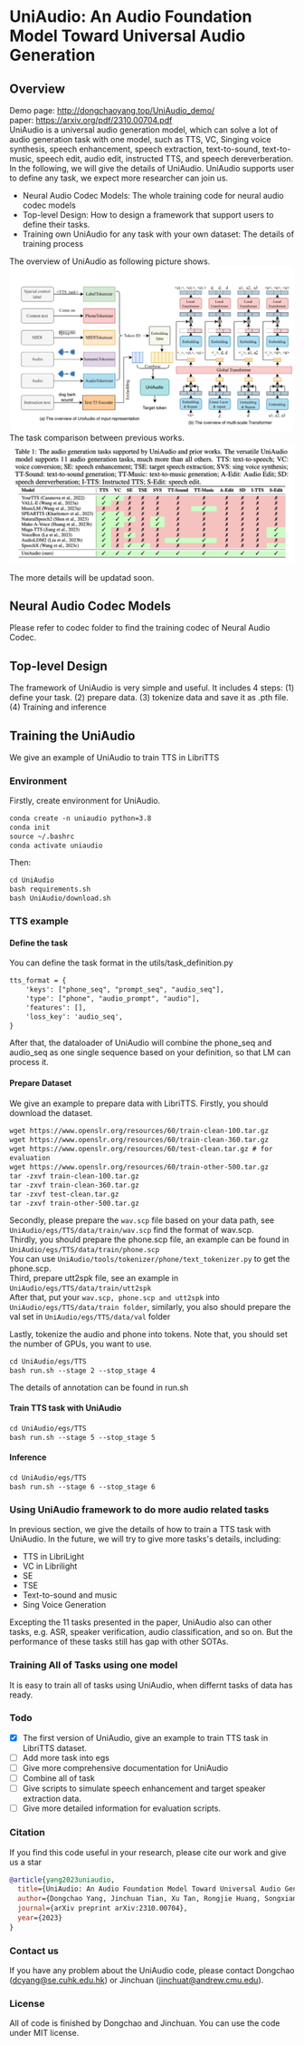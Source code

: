 # UniAudio: An Audio Foundation Model Toward Universal Audio Generation

## Overview
Demo page: http://dongchaoyang.top/UniAudio_demo/ <br>
paper: https://arxiv.org/pdf/2310.00704.pdf <br>
UniAudio is a universal audio generation model, which can solve a lot of audio generation task with one model, such as TTS, VC, Singing voice synthesis, speech enhancement, speech extraction, text-to-sound, text-to-music, speech edit, audio edit, instructed TTS, and speech dereverberation. In the following, we will give the details of UniAudio. UniAudio supports user to define any task, we expect more researcher can join us. <br>
- Neural Audio Codec Models: The whole training code for neural audio codec models
- Top-level Design: How to design a framework that support users to define their tasks.
- Training own UniAudio for any task with your own dataset: The details of training process

The overview of UniAudio as following picture shows.
![The overview of UniAudio](fig/overview.png)
The task comparison between previous works.
![The task](fig/task.png)

The more details will be updatad soon.

## Neural Audio Codec Models
Please refer to codec folder to find the training codec of Neural Audio Codec. 

## Top-level Design
The framework of UniAudio is very simple and useful. It includes 4 steps: (1) define your task. (2) prepare data. (3) tokenize data and save it as .pth file. (4) Training and inference


## Training the UniAudio
We give an example of UniAudio to train TTS in LibriTTS
### Environment 
Firstly, create environment for UniAudio.
```
conda create -n uniaudio python=3.8
conda init
source ~/.bashrc
conda activate uniaudio
```
Then:
```
cd UniAudio
bash requirements.sh
bash UniAudio/download.sh
```
### TTS example
#### Define the task
You can define the task format in the utils/task_definition.py
```
tts_format = {
    'keys': ["phone_seq", "prompt_seq", "audio_seq"],
    'type': ["phone", "audio_prompt", "audio"],
    'features': [],
    'loss_key': 'audio_seq',
}
```
After that, the dataloader of UniAudio will combine the phone_seq and audio_seq as one single sequence based on your definition, so that LM can process it.
#### Prepare Dataset
We give an example to prepare data with LibriTTS. Firstly, you should download the dataset.
```
wget https://www.openslr.org/resources/60/train-clean-100.tar.gz
wget https://www.openslr.org/resources/60/train-clean-360.tar.gz
wget https://www.openslr.org/resources/60/test-clean.tar.gz # for evaluation
wget https://www.openslr.org/resources/60/train-other-500.tar.gz
tar -zxvf train-clean-100.tar.gz
tar -zxvf train-clean-360.tar.gz
tar -zxvf test-clean.tar.gz
tar -zxvf train-other-500.tar.gz
```
Secondly, please prepare the ```wav.scp``` file based on your data path, see ```UniAudio/egs/TTS/data/train/wav.scp``` find the format of wav.scp. <br>
Thirdly, you should prepare the phone.scp file, an example can be found in ```UniAudio/egs/TTS/data/train/phone.scp``` <br>
You can use ```UniAudio/tools/tokenizer/phone/text_tokenizer.py``` to get the phone.scp. <br>
Third, prepare utt2spk file, see an example in ```UniAudio/egs/TTS/data/train/utt2spk```   <br>
After that, put your ```wav.scp, phone.scp and utt2spk``` into ```UniAudio/egs/TTS/data/train folder```, similarly, you also should prepare the val set in ```UniAudio/egs/TTS/data/val``` folder <br>

Lastly, tokenize the audio and phone into tokens. Note that, you should set the number of GPUs, you want to use.
```
cd UniAudio/egs/TTS
bash run.sh --stage 2 --stop_stage 4
```
The details of annotation can be found in run.sh <br>

#### Train TTS task with UniAudio
```
cd UniAudio/egs/TTS
bash run.sh --stage 5 --stop_stage 5
```

#### Inference
```
cd UniAudio/egs/TTS
bash run.sh --stage 6 --stop_stage 6
```

### Using UniAudio framework to do more audio related tasks
In previous section, we give the details of how to train a TTS task with UniAudio. In the future, we will try to give more tasks's details, including: <br>
- TTS in LibriLight 
- VC in Librilight
- SE 
- TSE
- Text-to-sound and music
- Sing Voice Generation

Excepting the 11 tasks presented in the paper, UniAudio also can other tasks, e.g. ASR, speaker verification, audio classification, and so on. But the performance of these tasks still has gap with other SOTAs. 

### Training All of Tasks using one model
It is easy to train all of tasks using UniAudio, when differnt tasks of data has ready.

### Todo

- [x] The first version of UniAudio, give an example to train TTS task in LibriTTS dataset.
- [ ] Add more task into egs 
- [ ] Give more comprehensive documentation for UniAudio
- [ ] Combine all of task
- [ ] Give scripts to simulate speech enhancement and target speaker extraction data.
- [ ] Give more detailed information for evaluation scripts.

### Citation
If you find this code useful in your research, please cite our work and give us a star
```bib
@article{yang2023uniaudio,
  title={UniAudio: An Audio Foundation Model Toward Universal Audio Generation},
  author={Dongchao Yang, Jinchuan Tian, Xu Tan, Rongjie Huang, Songxiang Liu, Xuankai Chang, Jiatong Shi, Sheng Zhao, Jiang Bian, Xixin Wu, Zhou Zhao, Helen Meng},
  journal={arXiv preprint arXiv:2310.00704},
  year={2023}
}
```

### Contact us
If you have any problem about the UniAudio code, please contact Dongchao (dcyang@se.cuhk.edu.hk) or Jinchuan (jinchuat@andrew.cmu.edu). 

### License
All of code is finished by Dongchao and Jinchuan. You can use the code under MIT license.